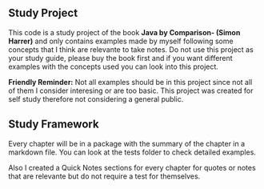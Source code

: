 Study Project
---

This code is a study project of the book **Java by Comparison- (Simon Harrer)** and only contains examples made by myself following some concepts that I think
are relevante to take notes. Do not use this project as your study guide, please buy the book first and if you want different examples with the concepts used you can
look into this project. 

**Friendly Reminder:** Not all examples should be in this project since not all of them I consider interesing or are too basic. This project was created for self study therefore not
considering a general public.


Study Framework
--- 

Every chapter will be in a package with the summary of the chapter in a markdown file. You can look at the
tests folder to check detailed examples.

Also I created a Quick Notes sections for every chapter for quotes or notes that are relevante but do not require a test for themselves.